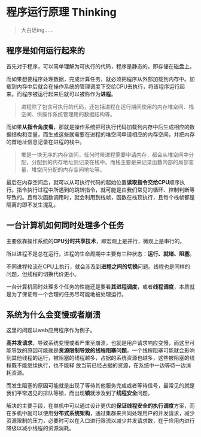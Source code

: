 # 程序运行原理 Thinking

> 大白话ing……

## 程序是如何运行起来的

首先对于程序，可以简单理解为可执行的代码，程序是静态的，即存储在磁盘上。

而如果想要程序处理数据，完成计算任务，就必须把程序从外部加载到内存中。加载到内存中后就会在操作系统的管理调度下交给CPU去执行，将该程序运行起来。而程序被运行起来后就可以被称作为**进程**。

> 进程除了包含可执行的代码，还包括进程在运行期间使用的内存堆空间、栈空间、供操作系统管理用的数据结构等。

而如果**从指令角度看**，那就是操作系统把可执行代码加载到内存中后生成相应的数据结构和变量，而生成这些就需要在进程的堆空间申请相应的内存空间，并把内存的首地址信息记录在进程的栈中。

> 堆是一块无序的内存空间，任何时候进程需要申请内存，都会从堆空间中分配，分配到的内存地址则记录在栈中。而栈主要是来记录函数内部的局部变量、堆空间分配的内存空间地址等。

最后在内存空间后，就可以从可执行代码的起始位置**读取指令交给CPU**顺序执行。指令执行过程中所遇到的跳转指令，就可能是由我们常见的循环、控制判断等导致的。且每次函数调用时，就会利用到栈帧，函数在栈顶执行，且每个栈帧都是隔离的即不发生混乱。

## 一台计算机如何同时处理多个任务

主要依靠操作系统的**CPU分时共享技术**，即宏观上是并行，微观上是串行的。

所以进程不是总在运行，进程的生命周期中主要有三种状态：**运行、就绪、阻塞**。

不同进程轮流在CPU上执行，就会涉及到**进程之间的切换**问题。线程也是同样的问题，但线程的切换代价更小。

一台计算机同时处理多个任务的性能还是要看**其进程调度**，或者**线程调度**，本质就是为了保证每一个合理的任务尽可能地被处理运行。

## 系统为什么会变慢或者崩溃

这里的问题以web应用程序作为例子。

**高并发请求**，导致系统变慢或者严重至崩溃，也就是用户请求响应变慢，而这里可能导致的原因可能就是**资源限制导致的线程阻塞问题**，一个线程阻塞可能就会影响到其他线程的运行，被阻塞的线程越多，占据的系统资源也越多，这些被阻塞的线程既不能继续执行，也不能释 放当前已经占据的资源，在系统中一边等待一边消耗资源。

而发生阻塞的原因可能就是出现了等待其他服务完成或者等待信号，最常见的就是我们平常遇见的排队等锁，而出现**锁**就涉及到了**线程安全**问题。

解决的主要手段，在单机中可以通过设计更优的**保证线程安全的执行调度**方案，而在多机中就可以使用**分布式系统架构**，通过集群来共同处理用户的并发请求，减少资源限制的压力，必要时可以在入口进行限流以减少并发请求数，在于应用内进行降级以减小线程的资源消耗。

